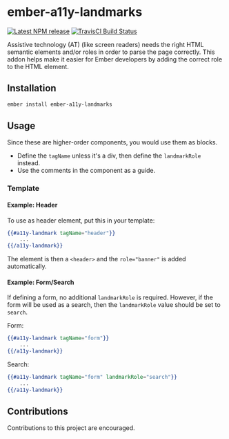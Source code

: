 # ember-a11y-landmarks
[![Latest NPM release](https://img.shields.io/npm/v/ember-a11y-landmarks.svg)](https://www.npmjs.com/package/ember-a11y-landmarks)
[![TravisCI Build Status](https://img.shields.io/travis/MelSumner/ember-a11y-landmarks/master.svg?label=TravisCI)](https://travis-ci.org/MelSumner/ember-a11y-landmarks)

Assistive technology (AT) (like screen readers) needs the right HTML semantic elements and/or roles in order to parse the page correctly. This addon helps make it easier for Ember developers by adding the correct role to the HTML element. 

## Installation

```bash
ember install ember-a11y-landmarks
```

## Usage
Since these are higher-order components, you would use them as blocks. 
- Define the `tagName` unless it's a div, then define the `landmarkRole` instead. 
- Use the comments in the component as a guide. 

### Template 

#### Example: Header
To use as header element, put this in your template: 
```hbs
{{#a11y-landmark tagName="header"}}
    ...
{{/a11y-landmark}}
```
The element is then a `<header>` and the `role="banner"` is added automatically. 

#### Example: Form/Search
If defining a form, no additional `landmarkRole` is required. However, if the form will be used as a search, then the `landmarkRole` value should be set to `search`. 

Form:
```hbs
{{#a11y-landmark tagName="form"}}
    ...
{{/a11y-landmark}}
```

Search:
```hbs
{{#a11y-landmark tagName="form" landmarkRole="search"}}
    ...
{{/a11y-landmark}}
```

## Contributions
Contributions to this project are encouraged.